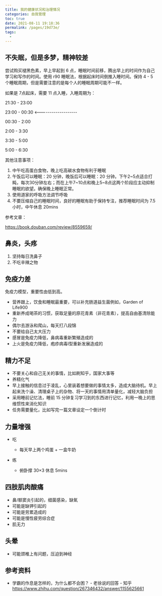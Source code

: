 ```yaml
---
title: 我的健康状况和治理情况
categories: 自我管理
toc: true
date: 2021-08-11 19:18:36
permalink: /pages/19d73e/
tags: 
  - 
---
```




## 不失眠，但是多梦，精神较差



尝试购买褪黑色素，早上早起到 6 点，睡眠时间前移，腾出早上的时间作为自己学习和写作的时间。使用 r90 睡眠法，根据起床时间倒推入睡时间。保持 4 - 5 个睡眠周期，但是需要注意的是每个人的睡眠周期可能不一样。



如果是 7点起床，需要 11 点入睡，入睡周期为：

21:30 - 23:00

23:00 - 00:30 <-------------------

00:30 - 2:00

2:00 - 3:30

3:30 - 5:00

5:00 - 6:30



其他注意事项：



1. 中午吃高蛋白食物，晚上吃高碳水食物有利于睡眠
2. 午饭后可以睡眠：20 分钟，晚饭后可以睡眠：20 分钟。下午2~5点适合打盹，每次30分钟左右；而在上午7~10点和晚上5~8点这两个阶段应主动抑制睡眠的欲望。确保晚上睡眠正常。
3. 使用道家的呼吸方法调节呼吸
4. 不要压缩自己的睡眠时间，良好的睡眠有助于保持专注，推荐睡眠时间为 7.5 小时，中午休息 20mins 



参考文章：

https://book.douban.com/review/8559659/



## 鼻炎，头疼



1. 坚持每日洗鼻子
2. 不吃辛辣之物





## 免疫力差



免疫力模型，重要性由低到高。



- 营养跟上，饮食和睡眠最重要，可以补充肠道益生菌例如，Garden of Life900
- 重新养成喝茶的习惯，获取足量的原花青素（非花青素），提高自由基清除能力
- 偶尔去游泳和爬山，每天打八段锦
- 不要给自己太大压力
- 感冒是免疫力降低，鼻病毒重新繁殖造成的
- 上火是免疫力降低，疱疹病毒I型重新发展造成的





## 精力不足

- 不要关心和自己无关的事情，比如刷知乎，国家大事等
- 养精化气
- 早上接触的信息过于凌乱，心里装着想要做的事情太多，造成大脑待机。早上起来洗个澡、清理桌子上的杂物、将一天的事情用清单量化，减轻大脑负担
- 采用睡前记忆法，睡前 15 分钟复习学习到的东西进行记忆，利用一晚上的思维惯性来消化知识
- 任务需要量化，比如写完一篇文章设定一个倒计时



## 力量增强

- 吃

  - 每天早上两个鸡蛋 + 一盒牛奶

- 练

  - 俯卧撑 30×3 休息 5mins




## 四肢肌肉酸痛

- 鼻/额窦炎引起的，细菌感染，缺氧
- 可能是缺钾引起的
- 可能是劳累造成的
- 可能是慢性疲劳综合症
- 肌无力



## 头晕

- 可能颈椎上有问题，压迫到神经



## 参考资料

- 学霸的作息是怎样的，为什么都不会困？ - 老徐说的回答 - 知乎 https://www.zhihu.com/question/267346432/answer/1155625661